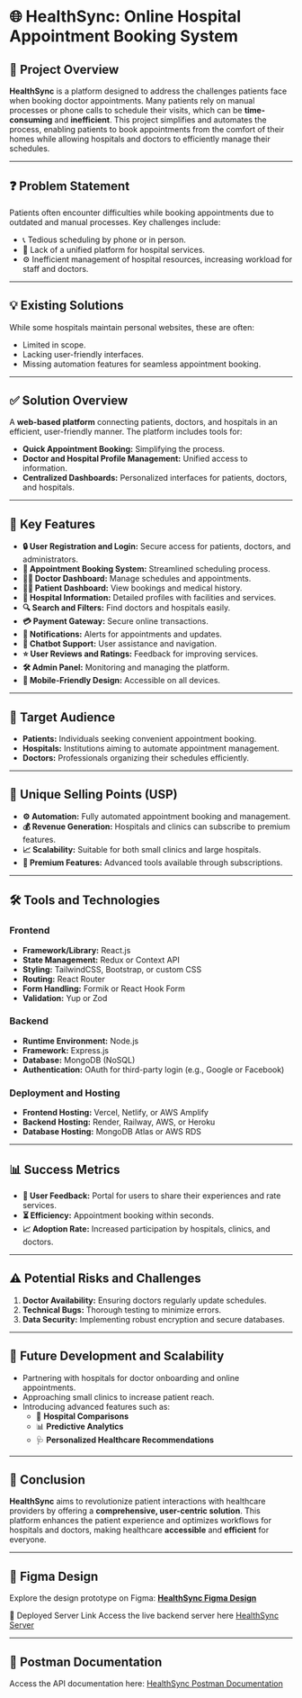 # 🌐 HealthSync: Online Hospital Appointment Booking System

## 📌 **Project Overview**
**HealthSync** is a platform designed to address the challenges patients face when booking doctor appointments. Many patients rely on manual processes or phone calls to schedule their visits, which can be **time-consuming** and **inefficient**. This project simplifies and automates the process, enabling patients to book appointments from the comfort of their homes while allowing hospitals and doctors to efficiently manage their schedules.

---

## ❓ **Problem Statement**
Patients often encounter difficulties while booking appointments due to outdated and manual processes. Key challenges include:
- 📞 Tedious scheduling by phone or in person.
- 🏥 Lack of a unified platform for hospital services.
- ⚙️ Inefficient management of hospital resources, increasing workload for staff and doctors.

---

## 💡 **Existing Solutions**
While some hospitals maintain personal websites, these are often:
- Limited in scope.
- Lacking user-friendly interfaces.
- Missing automation features for seamless appointment booking.

---

## ✅ **Solution Overview**
A **web-based platform** connecting patients, doctors, and hospitals in an efficient, user-friendly manner. The platform includes tools for:
- **Quick Appointment Booking:** Simplifying the process.
- **Doctor and Hospital Profile Management:** Unified access to information.
- **Centralized Dashboards:** Personalized interfaces for patients, doctors, and hospitals.

---

## 🌟 **Key Features**
- **🔒 User Registration and Login:** Secure access for patients, doctors, and administrators.
- **📅 Appointment Booking System:** Streamlined scheduling process.
- **👨‍⚕️ Doctor Dashboard:** Manage schedules and appointments.
- **🧑‍⚕️ Patient Dashboard:** View bookings and medical history.
- **🏥 Hospital Information:** Detailed profiles with facilities and services.
- **🔍 Search and Filters:** Find doctors and hospitals easily.
- **💳 Payment Gateway:** Secure online transactions.
- **🔔 Notifications:** Alerts for appointments and updates.
- **🤖 Chatbot Support:** User assistance and navigation.
- **⭐ User Reviews and Ratings:** Feedback for improving services.
- **🛠️ Admin Panel:** Monitoring and managing the platform.
- **📱 Mobile-Friendly Design:** Accessible on all devices.

---

## 👥 **Target Audience**
- **Patients:** Individuals seeking convenient appointment booking.
- **Hospitals:** Institutions aiming to automate appointment management.
- **Doctors:** Professionals organizing their schedules efficiently.

---

## 🔑 **Unique Selling Points (USP)**
- **⚙️ Automation:** Fully automated appointment booking and management.
- **💰 Revenue Generation:** Hospitals and clinics can subscribe to premium features.
- **📈 Scalability:** Suitable for both small clinics and large hospitals.
- **🌟 Premium Features:** Advanced tools available through subscriptions.

---

## 🛠️ **Tools and Technologies**
### **Frontend**
- **Framework/Library:** React.js
- **State Management:** Redux or Context API
- **Styling:** TailwindCSS, Bootstrap, or custom CSS
- **Routing:** React Router
- **Form Handling:** Formik or React Hook Form
- **Validation:** Yup or Zod

### **Backend**
- **Runtime Environment:** Node.js
- **Framework:** Express.js
- **Database:** MongoDB (NoSQL)
- **Authentication:** OAuth for third-party login (e.g., Google or Facebook)

### **Deployment and Hosting**
- **Frontend Hosting:** Vercel, Netlify, or AWS Amplify
- **Backend Hosting:** Render, Railway, AWS, or Heroku
- **Database Hosting:** MongoDB Atlas or AWS RDS

---

## 📊 **Success Metrics**
- **📝 User Feedback:** Portal for users to share their experiences and rate services.
- **⏳ Efficiency:** Appointment booking within seconds.
- **📈 Adoption Rate:** Increased participation by hospitals, clinics, and doctors.

---

## ⚠️ **Potential Risks and Challenges**
1. **Doctor Availability:** Ensuring doctors regularly update schedules.
2. **Technical Bugs:** Thorough testing to minimize errors.
3. **Data Security:** Implementing robust encryption and secure databases.

---

## 🚀 **Future Development and Scalability**
- Partnering with hospitals for doctor onboarding and online appointments.
- Approaching small clinics to increase patient reach.
- Introducing advanced features such as:
  - 🏥 **Hospital Comparisons**
  - 📊 **Predictive Analytics**
  - 🩺 **Personalized Healthcare Recommendations**

---

## 🎯 **Conclusion**
**HealthSync** aims to revolutionize patient interactions with healthcare providers by offering a **comprehensive, user-centric solution**. This platform enhances the patient experience and optimizes workflows for hospitals and doctors, making healthcare **accessible** and **efficient** for everyone.

---

## 🎨 **Figma Design**
Explore the design prototype on Figma: [**HealthSync Figma Design**](https://www.figma.com/design/FKWyOSkxyp9z6sxprGhNGN/Hospital-website-design?node-id=0-1&t=QmXlnhZ4BJNxfSS1-1)

📌 Deployed Server Link
Access the live backend server here 
[HealthSync Server](https://health-sync-e8lf.onrender.com)

---

## 📄 **Postman Documentation**
Access the API documentation here: 
[HealthSync Postman Documentation](https://documenter.getpostman.com/view/39189972/2sAYX9mKrohttps://documenter.getpostman.com/view/39189972/2sAYX9mKro)
